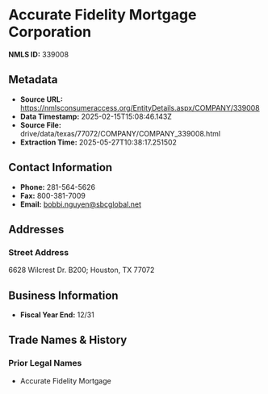 # Accurate Fidelity Mortgage Corporation

**NMLS ID:** 339008

## Metadata
- **Source URL:** https://nmlsconsumeraccess.org/EntityDetails.aspx/COMPANY/339008
- **Data Timestamp:** 2025-02-15T15:08:46.143Z
- **Source File:** drive/data/texas/77072/COMPANY/COMPANY_339008.html
- **Extraction Time:** 2025-05-27T10:38:17.251502

## Contact Information
- **Phone:** 281-564-5626
- **Fax:** 800-381-7009
- **Email:** bobbi.nguyen@sbcglobal.net

## Addresses
### Street Address
6628 Wilcrest Dr. B200; Houston, TX 77072

## Business Information
- **Fiscal Year End:** 12/31

## Trade Names & History
### Prior Legal Names
- Accurate Fidelity Mortgage
